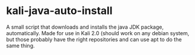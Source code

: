 # kali-java-auto-install
A small script that downloads and installs the java JDK package, automatically. Made for use in Kali 2.0 (should work on any debian system, but those probably have the right repositories and can use apt to do the same thing.

